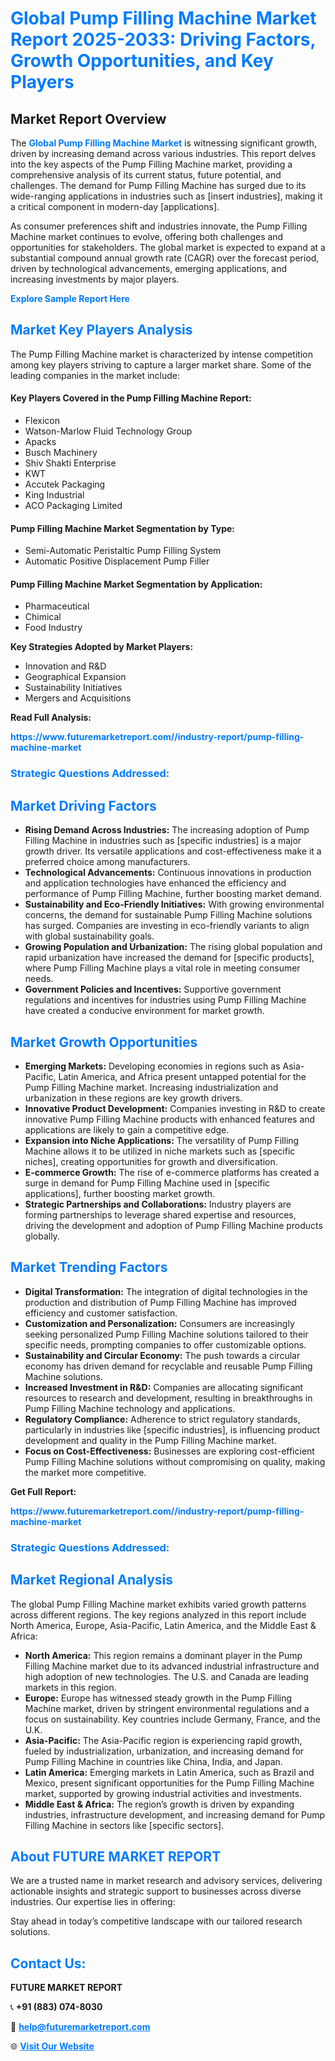 <h1 style="color: #007BFF;">Global Pump Filling Machine Market Report 2025-2033: Driving Factors, Growth Opportunities, and Key Players</h1>

<section id="overview">
<h2>Market Report Overview</h2>
<p>The <a href="https://www.futuremarketreport.com//industry-report/pump-filling-machine-market" style="color: #007BFF; text-decoration: none;"><strong>Global Pump Filling Machine Market</strong></a> is witnessing significant growth, driven by increasing demand across various industries. This report delves into the key aspects of the Pump Filling Machine market, providing a comprehensive analysis of its current status, future potential, and challenges. The demand for Pump Filling Machine has surged due to its wide-ranging applications in industries such as [insert industries], making it a critical component in modern-day [applications].</p>
<p>As consumer preferences shift and industries innovate, the Pump Filling Machine market continues to evolve, offering both challenges and opportunities for stakeholders. The global market is expected to expand at a substantial compound annual growth rate (CAGR) over the forecast period, driven by technological advancements, emerging applications, and increasing investments by major players.</p>
</section>

<section id="overview">
<p><a href="https://www.futuremarketreport.com//request-sample/reportId=59390" style="color: #007BFF; text-decoration: none;"><strong>Explore Sample Report Here</strong></a></p>
</section>

<section id="key-players">
<h2 style="color: #007BFF;">Market Key Players Analysis</h2>
<p>The Pump Filling Machine market is characterized by intense competition among key players striving to capture a larger market share. Some of the leading companies in the market include:</p>
<h4>Key Players Covered in the Pump Filling Machine Report:</h4>
<ul><li>Flexicon</li><li>Watson-Marlow Fluid Technology Group</li><li>Apacks</li><li>Busch Machinery</li><li>Shiv Shakti Enterprise</li><li>KWT</li><li>Accutek Packaging</li><li>King Industrial</li><li>ACO Packaging Limited</li></ul>
<h4>Pump Filling Machine Market Segmentation by Type:</h4>
<ul><li>Semi-Automatic Peristaltic Pump Filling System</li><li>Automatic Positive Displacement Pump Filler</li></ul>

<h4>Pump Filling Machine Market Segmentation by Application:</h4>
<ul><li>Pharmaceutical</li><li>Chimical</li><li>Food Industry</li></ul>
<p><strong>Key Strategies Adopted by Market Players:</strong></p>
<ul>
<li>Innovation and R&D</li>
<li>Geographical Expansion</li>
<li>Sustainability Initiatives</li>
<li>Mergers and Acquisitions</li>
</ul>
</section>

<section>
<p><strong>Read Full Analysis: </strong></p><a href="https://www.futuremarketreport.com//industry-report/pump-filling-machine-market" style="color: #007BFF; text-decoration: none;"><strong>https://www.futuremarketreport.com//industry-report/pump-filling-machine-market</strong></a>
<h3 style="color: #007BFF;">Strategic Questions Addressed:</h3>
</section>

<section id="driving-factors">
<h2 style="color: #007BFF;">Market Driving Factors</h2>
<ul>
<li><strong>Rising Demand Across Industries:</strong> The increasing adoption of Pump Filling Machine in industries such as [specific industries] is a major growth driver. Its versatile applications and cost-effectiveness make it a preferred choice among manufacturers.</li>
<li><strong>Technological Advancements:</strong> Continuous innovations in production and application technologies have enhanced the efficiency and performance of Pump Filling Machine, further boosting market demand.</li>
<li><strong>Sustainability and Eco-Friendly Initiatives:</strong> With growing environmental concerns, the demand for sustainable Pump Filling Machine solutions has surged. Companies are investing in eco-friendly variants to align with global sustainability goals.</li>
<li><strong>Growing Population and Urbanization:</strong> The rising global population and rapid urbanization have increased the demand for [specific products], where Pump Filling Machine plays a vital role in meeting consumer needs.</li>
<li><strong>Government Policies and Incentives:</strong> Supportive government regulations and incentives for industries using Pump Filling Machine have created a conducive environment for market growth.</li>
</ul>
</section>

<section id="growth-opportunities">
<h2 style="color: #007BFF;">Market Growth Opportunities</h2>
<ul>
<li><strong>Emerging Markets:</strong> Developing economies in regions such as Asia-Pacific, Latin America, and Africa present untapped potential for the Pump Filling Machine market. Increasing industrialization and urbanization in these regions are key growth drivers.</li>
<li><strong>Innovative Product Development:</strong> Companies investing in R&D to create innovative Pump Filling Machine products with enhanced features and applications are likely to gain a competitive edge.</li>
<li><strong>Expansion into Niche Applications:</strong> The versatility of Pump Filling Machine allows it to be utilized in niche markets such as [specific niches], creating opportunities for growth and diversification.</li>
<li><strong>E-commerce Growth:</strong> The rise of e-commerce platforms has created a surge in demand for Pump Filling Machine used in [specific applications], further boosting market growth.</li>
<li><strong>Strategic Partnerships and Collaborations:</strong> Industry players are forming partnerships to leverage shared expertise and resources, driving the development and adoption of Pump Filling Machine products globally.</li>
</ul>
</section>

<section id="trending-factors">
<h2 style="color: #007BFF;">Market Trending Factors</h2>
<ul>
<li><strong>Digital Transformation:</strong> The integration of digital technologies in the production and distribution of Pump Filling Machine has improved efficiency and customer satisfaction.</li>
<li><strong>Customization and Personalization:</strong> Consumers are increasingly seeking personalized Pump Filling Machine solutions tailored to their specific needs, prompting companies to offer customizable options.</li>
<li><strong>Sustainability and Circular Economy:</strong> The push towards a circular economy has driven demand for recyclable and reusable Pump Filling Machine solutions.</li>
<li><strong>Increased Investment in R&D:</strong> Companies are allocating significant resources to research and development, resulting in breakthroughs in Pump Filling Machine technology and applications.</li>
<li><strong>Regulatory Compliance:</strong> Adherence to strict regulatory standards, particularly in industries like [specific industries], is influencing product development and quality in the Pump Filling Machine market.</li>
<li><strong>Focus on Cost-Effectiveness:</strong> Businesses are exploring cost-efficient Pump Filling Machine solutions without compromising on quality, making the market more competitive.</li>
</ul>
</section>

<section>
<p><strong>Get Full Report: </strong></p><a href="https://www.futuremarketreport.com//industry-report/pump-filling-machine-market" style="color: #007BFF; text-decoration: none;"><strong>https://www.futuremarketreport.com//industry-report/pump-filling-machine-market</strong></a>
<h3 style="color: #007BFF;">Strategic Questions Addressed:</h3>
</section>


<section id="regional-analysis">
<h2 style="color: #007BFF;">Market Regional Analysis</h2>
<p>The global Pump Filling Machine market exhibits varied growth patterns across different regions. The key regions analyzed in this report include North America, Europe, Asia-Pacific, Latin America, and the Middle East & Africa:</p>
<ul>
<li><strong>North America:</strong> This region remains a dominant player in the Pump Filling Machine market due to its advanced industrial infrastructure and high adoption of new technologies. The U.S. and Canada are leading markets in this region.</li>
<li><strong>Europe:</strong> Europe has witnessed steady growth in the Pump Filling Machine market, driven by stringent environmental regulations and a focus on sustainability. Key countries include Germany, France, and the U.K.</li>
<li><strong>Asia-Pacific:</strong> The Asia-Pacific region is experiencing rapid growth, fueled by industrialization, urbanization, and increasing demand for Pump Filling Machine in countries like China, India, and Japan.</li>
<li><strong>Latin America:</strong> Emerging markets in Latin America, such as Brazil and Mexico, present significant opportunities for the Pump Filling Machine market, supported by growing industrial activities and investments.</li>
<li><strong>Middle East & Africa:</strong> The region’s growth is driven by expanding industries, infrastructure development, and increasing demand for Pump Filling Machine in sectors like [specific sectors].</li>
</ul>
</section>

<footer>
<h2 style="color: #007BFF;">About FUTURE MARKET REPORT</h2>
<p>We are a trusted name in market research and advisory services, delivering actionable insights and strategic support to businesses across diverse industries. Our expertise lies in offering:</p>

<p>Stay ahead in today’s competitive landscape with our tailored research solutions.</p>

<h2 style="color: #007BFF;">Contact Us:</h2>
<p><strong>FUTURE MARKET REPORT</strong></p>
<p>📞 <strong>+91 (883) 074-8030</strong></p>
<p>📧 <strong><a href="mailto:help@futuremarketreport.com" style="color: #007BFF;">help@futuremarketreport.com</a></strong></p>
<p>🌐 <strong><a href="https://www.futuremarketreport.com/" style="color: #007BFF;">Visit Our Website</a></strong></p>
</footer>